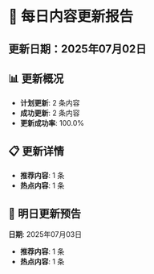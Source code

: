 
# 📅 每日内容更新报告
## 更新日期：2025年07月02日

## 📊 更新概况
- **计划更新**: 2 条内容
- **成功更新**: 2 条内容
- **更新成功率**: 100.0%

## 📋 更新详情
- **推荐内容**: 1 条
- **热点内容**: 1 条

## 📅 明日更新预告
**日期**: 2025年07月03日
- **推荐内容**: 1 条
- **热点内容**: 1 条
